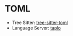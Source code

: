 # TOML


- Tree Sitter: [tree-sitter-toml](https://github.com/tree-sitter/tree-sitter-toml)
- Language Server: [taplo](https://taplo.tamasfe.dev)
